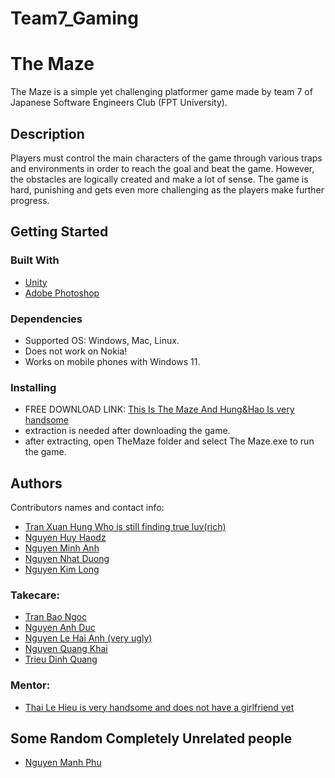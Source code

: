 # Team7_Gaming
# The Maze

The Maze is a simple yet challenging platformer game made by team 7 of Japanese Software Engineers Club (FPT University).

## Description

Players must control the main characters of the game through various traps and environments in order to reach the goal and beat the game. However, the obstacles are logically created and make a lot of sense. The game is hard, punishing and gets even more challenging as the players make further progress.  

## Getting Started

### Built With

* [Unity](https://unity.com/)
* [Adobe Photoshop](https://www.adobe.com/vn_en/products/photoshop.html)

### Dependencies

* Supported OS: Windows, Mac, Linux.
* Does not work on Nokia!
* Works on mobile phones with Windows 11.

### Installing

* FREE DOWNLOAD LINK: [This Is The Maze And Hung&Hao Is very handsome](https://detizei-01.itch.io/the-maze?fbclid=IwAR2KDo86edi4xyvj2LL8iMjQD5OP7uOMDFPYEnyr8d8r6s5AH6-OAf0PaJ0)
* extraction is needed after downloading the game.
* after extracting, open TheMaze folder and select The Maze.exe to run the game.

## Authors

Contributors names and contact info:
* [Tran Xuan Hung Who is still finding true luv(rich)](https://www.facebook.com/profile.php?id=100037656913421)
* [Nguyen Huy Haodz](https://www.facebook.com/nhhao27)
* [Nguyen Minh Anh](https://www.facebook.com/profile.php?id=100011291052091)
* [Nguyen Nhat Duong](https://www.facebook.com/profile.php?id=61552396784841)
* [Nguyen Kim Long](https://www.facebook.com/lac.cu.7712)

### Takecare:
* [Tran Bao Ngoc](https://www.facebook.com/profile.php?id=100010946880692)
* [Nguyen Anh Duc](https://www.facebook.com/profile.php?id=100033463305478)
* [Nguyen Le Hai Anh (very ugly)](https://www.facebook.com/113han004)
* [Nguyen Quang Khai](https://www.facebook.com/profile.php?id=100081790451971)
* [Trieu Dinh Quang](https://www.facebook.com/quang27112002)

### Mentor:
* [Thai Le Hieu is very handsome and does not have a girlfriend yet](https://www.facebook.com/profile.php?id=100081955779154)

## Some Random Completely Unrelated people
* [Nguyen Manh Phu](https://www.facebook.com/arthur.105.204)

